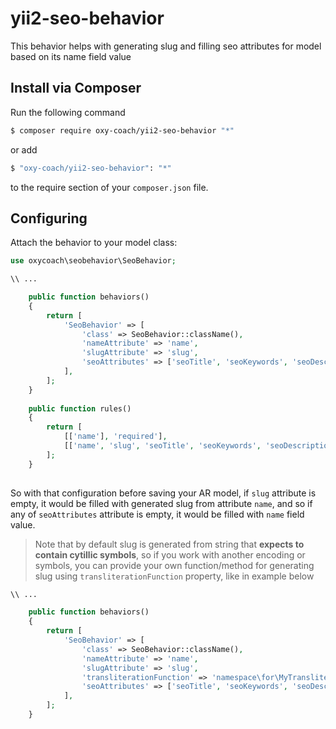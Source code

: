 # yii2-seo-behavior
This behavior helps with generating slug and filling seo attributes for model based on its name field value

## Install via Composer

Run the following command

```bash
$ composer require oxy-coach/yii2-seo-behavior "*"
```

or add

```bash
$ "oxy-coach/yii2-seo-behavior": "*"
```

to the require section of your `composer.json` file.

## Configuring

Attach the behavior to your model class:

```php
use oxycoach\seobehavior\SeoBehavior;

\\ ...

    public function behaviors()
    {
        return [
            'SeoBehavior' => [
                'class' => SeoBehavior::className(),
                'nameAttribute' => 'name',
                'slugAttribute' => 'slug',
                'seoAttributes' => ['seoTitle', 'seoKeywords', 'seoDescription']
            ],
        ];
    }
    
    public function rules()
    {
        return [
            [['name'], 'required'],
            [['name', 'slug', 'seoTitle', 'seoKeywords', 'seoDescription'], 'string'],
        ];
    }
    
```
So with that configuration before saving your AR model, if `slug` attribute is empty, it would be filled with generated slug from attribute `name`, and so if any of `seoAttributes` attribute is empty, it would be filled with `name` field value. 

> Note that by default slug is generated from string that **expects to contain cytillic symbols**, so if you work with another encoding or symbols, you can provide your own function/method for generating slug using `transliterationFunction` property, like in example below

```php
\\ ...

    public function behaviors()
    {
        return [
            'SeoBehavior' => [
                'class' => SeoBehavior::className(),
                'nameAttribute' => 'name',
                'slugAttribute' => 'slug',
                'transliterationFunction' => 'namespace\for\MyTransliterator::myMethod',
                'seoAttributes' => ['seoTitle', 'seoKeywords', 'seoDescription']
            ],
        ];
    }
```
